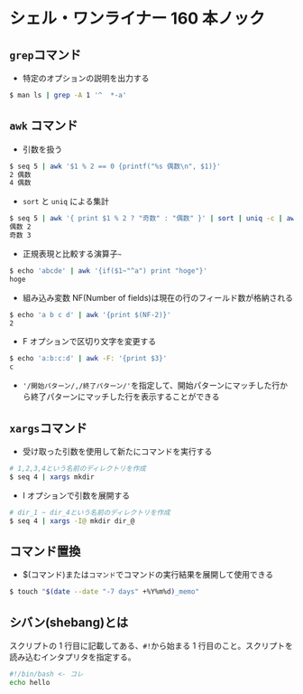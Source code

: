 # シェル・ワンライナー 160 本ノック

## `grep`コマンド

- 特定のオプションの説明を出力する

```bash
$ man ls | grep -A 1 '^  *-a'
```

## `awk` コマンド

- 引数を扱う

```bash
$ seq 5 | awk '$1 % 2 == 0 {printf("%s 偶数\n", $1)}'
2 偶数
4 偶数
```

- `sort` と `uniq` による集計

```bash
$ seq 5 | awk '{ print $1 % 2 ? "奇数" : "偶数" }' | sort | uniq -c | awk '{ print $2,$1 }'
偶数 2
奇数 3
```

- 正規表現と比較する演算子`~`

```bash
$ echo 'abcde' | awk '{if($1~"^a") print "hoge"}'
hoge
```

- 組み込み変数 NF(Number of fields)は現在の行のフィールド数が格納される

```bash
$ echo 'a b c d' | awk '{print $(NF-2)}'
2
```

- F オプションで区切り文字を変更する

```bash
$ echo 'a:b:c:d' | awk -F: '{print $3}'
c
```

- `'/開始パターン/,/終了パターン/'`を指定して、開始パターンにマッチした行から終了パターンにマッチした行を表示することができる

## `xargs`コマンド

- 受け取った引数を使用して新たにコマンドを実行する

```bash
# 1,2,3,4という名前のディレクトリを作成
$ seq 4 | xargs mkdir
```

- I オプションで引数を展開する

```bash
# dir_1 ~ dir_4という名前のディレクトリを作成
$ seq 4 | xargs -I@ mkdir dir_@
```

## コマンド置換

- $(コマンド)または`コマンド`でコマンドの実行結果を展開して使用できる

```bash
$ touch "$(date --date "-7 days" +%Y%m%d)_memo"
```

## シバン(shebang)とは

スクリプトの 1 行目に記載してある、`#!`から始まる 1 行目のこと。スクリプトを読み込むインタプリタを指定する。

```bash
#!/bin/bash <- コレ
echo hello
```
